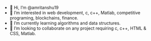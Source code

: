 - 👋 Hi, I’m @amritanshu19
- 👀 I’m interested in web development, c, c++,  Matlab, competitive programing, blockchains, finance.
- 🌱 I’m currently learning algorithms and data structures.
- 💞️ I’m looking to collaborate on any project requiring c, c++, HTML & CSS, Matlab.

<!---
amritanshu19/amritanshu19 is a ✨ special ✨ repository because its `README.md` (this file) appears on your GitHub profile.
You can click the Preview link to take a look at your changes.
--->
